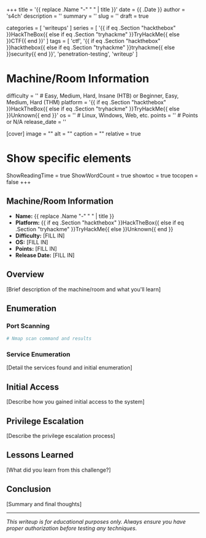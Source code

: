 +++
title = '{{ replace .Name "-" " " | title }}'
date = {{ .Date }}
author = 's4ch'
description = ''
summary = ''
slug = ''
draft = true

categories = [
    'writeups'
]
series = [
    '{{ if eq .Section "hackthebox" }}HackTheBox{{ else if eq .Section "tryhackme" }}TryHackMe{{ else }}CTF{{ end }}'
]
tags = [
    'ctf',
    '{{ if eq .Section "hackthebox" }}hackthebox{{ else if eq .Section "tryhackme" }}tryhackme{{ else }}security{{ end }}',
    'penetration-testing',
    'writeup'
]

# Machine/Room Information
difficulty = ''  # Easy, Medium, Hard, Insane (HTB) or Beginner, Easy, Medium, Hard (THM)
platform = '{{ if eq .Section "hackthebox" }}HackTheBox{{ else if eq .Section "tryhackme" }}TryHackMe{{ else }}Unknown{{ end }}'
os = ''  # Linux, Windows, Web, etc.
points = ''  # Points or N/A
release_date = ''

[cover]
    image = ""
    alt = ""
    caption = ""
    relative = true

# Show specific elements
ShowReadingTime = true
ShowWordCount = true
showtoc = true
tocopen = false
+++

## Machine/Room Information

- **Name:** {{ replace .Name "-" " " | title }}
- **Platform:** {{ if eq .Section "hackthebox" }}HackTheBox{{ else if eq .Section "tryhackme" }}TryHackMe{{ else }}Unknown{{ end }}
- **Difficulty:** [FILL IN]
- **OS:** [FILL IN]
- **Points:** [FILL IN]
- **Release Date:** [FILL IN]

## Overview

[Brief description of the machine/room and what you'll learn]

## Enumeration

### Port Scanning

```bash
# Nmap scan command and results
```

### Service Enumeration

[Detail the services found and initial enumeration]

## Initial Access

[Describe how you gained initial access to the system]

## Privilege Escalation

[Describe the privilege escalation process]

## Lessons Learned

[What did you learn from this challenge?]

## Conclusion

[Summary and final thoughts]

---

*This writeup is for educational purposes only. Always ensure you have proper authorization before testing any techniques.*
